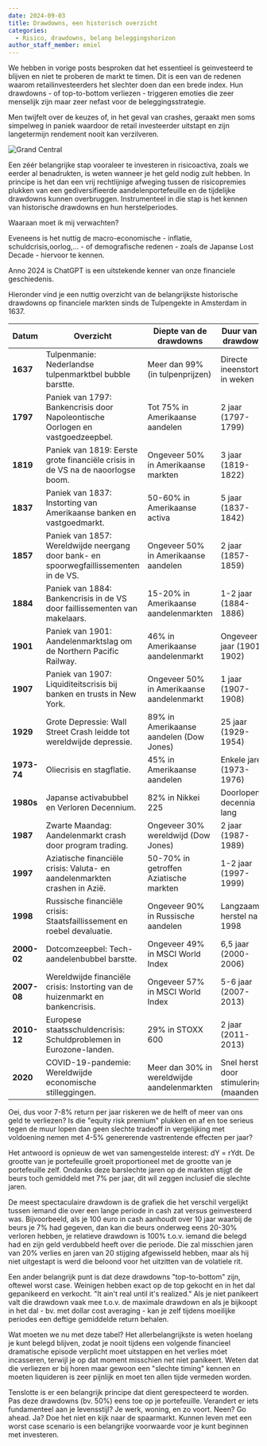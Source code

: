 ```yaml
---
date: 2024-09-03
title: Drawdowns, een historisch overzicht
categories:
  - Risico, drawdowns, belang beleggingshorizon
author_staff_member: emiel
---
```



We hebben in vorige posts besproken dat het essentieel is geinvesteerd te blijven en niet te proberen de markt te timen. Dit is een van de redenen waarom retailinvesteerders het slechter doen dan een brede index. Hun drawdowns - of top-to-bottom verliezen - triggeren emoties die zeer menselijk zijn maar zeer nefast voor de beleggingsstrategie. 

Men twijfelt over de keuzes of, in het geval van crashes, geraakt men soms simpelweg in paniek waardoor de retail investeerder uitstapt en zijn langetermijn rendement nooit kan verzilveren.

![Grand Central](https:\\nonkelfonds.github.io/images/grand-central-photo-5824845.jpeg)

Een zéér belangrijke stap vooraleer te investeren in risicoactiva, zoals we eerder al benadrukten, is weten wanneer je het geld nodig zult hebben. In principe is het dan een vrij rechtlijnige afweging tussen de risicopremies plukken van een gediversifieerde aandelenportefeuille en de tijdelijke drawdowns kunnen overbruggen. Instrumenteel in die stap is het kennen van historische drawdowns en hun herstelperiodes. 

Waaraan moet ik mij verwachten? 

Eveneens is het nuttig de macro-economische - inflatie, schuldcrisis,oorlog,... - of demografische redenen - zoals de Japanse Lost Decade - hiervoor te kennen.

Anno 2024 is ChatGPT is een uitstekende kenner van onze financiele geschiedenis. 

Hieronder vind je een nuttig overzicht van de belangrijkste historische drawdowns op financiele markten sinds de Tulpengekte in Amsterdam in 1637.


| **Datum**   | **Overzicht**                                                          | **Diepte van de drawdowns**          | **Duur van de drawdowns**             |
|-------------|------------------------------------------------------------------------|-----------------------------------|------------------------------------|
| **1637**    | Tulpenmanie: Nederlandse tulpenmarktbel bubble barstte.                | Meer dan 99% (in tulpenprijzen)   | Directe ineenstorting in weken     |
| **1797**    | Paniek van 1797: Bankencrisis door Napoleontische Oorlogen en vastgoedzeepbel. | Tot 75% in Amerikaanse aandelen  | 2 jaar (1797-1799)                 |
| **1819**    | Paniek van 1819: Eerste grote financiële crisis in de VS na de naoorlogse boom. | Ongeveer 50% in Amerikaanse markten | 3 jaar (1819-1822)                |
| **1837**    | Paniek van 1837: Instorting van Amerikaanse banken en vastgoedmarkt.   | 50-60% in Amerikaanse activa      | 5 jaar (1837-1842)                 |
| **1857**    | Paniek van 1857: Wereldwijde neergang door bank- en spoorwegfaillissementen in de VS. | Ongeveer 50% in Amerikaanse aandelen | 2 jaar (1857-1859)             |
| **1884**    | Paniek van 1884: Bankencrisis in de VS door faillissementen van makelaars. | 15-20% in Amerikaanse aandelenmarkten | 1-2 jaar (1884-1886)         |
| **1901**    | Paniek van 1901: Aandelenmarktslag om de Northern Pacific Railway.     | 46% in Amerikaanse aandelenmarkt  | Ongeveer 1 jaar (1901-1902)        |
| **1907**    | Paniek van 1907: Liquiditeitscrisis bij banken en trusts in New York.  | Ongeveer 50% in Amerikaanse aandelenmarkt | 1 jaar (1907-1908)           |
| **1929**    | Grote Depressie: Wall Street Crash leidde tot wereldwijde depressie.   | 89% in Amerikaanse aandelen (Dow Jones) | 25 jaar (1929-1954)          |
| **1973-74** | Oliecrisis en stagflatie.                                              | 45% in Amerikaanse aandelen       | Enkele jaren (1973-1976)           |
| **1980s**   | Japanse activabubbel en Verloren Decennium.                            | 82% in Nikkei 225                 | Doorlopend, decennia lang          |
| **1987**    | Zwarte Maandag: Aandelenmarkt crash door program trading.              | Ongeveer 30% wereldwijd (Dow Jones) | 2 jaar (1987-1989)             |
| **1997**    | Aziatische financiële crisis: Valuta- en aandelenmarkten crashen in Azië. | 50-70% in getroffen Aziatische markten | 1-2 jaar (1997-1999)        |
| **1998**    | Russische financiële crisis: Staatsfaillissement en roebel devaluatie. | Ongeveer 90% in Russische aandelen | Langzaam herstel na 1998        |
| **2000-02** | Dotcomzeepbel: Tech-aandelenbubbel barstte.                            | Ongeveer 49% in MSCI World Index  | 6,5 jaar (2000-2006)              |
| **2007-08** | Wereldwijde financiële crisis: Instorting van de huizenmarkt en bankencrisis. | Ongeveer 57% in MSCI World Index | 5-6 jaar (2007-2013)           |
| **2010-12** | Europese staatsschuldencrisis: Schuldproblemen in Eurozone-landen.     | 29% in STOXX 600                  | 2 jaar (2011-2013)                |
| **2020**    | COVID-19-pandemie: Wereldwijde economische stilleggingen.              | Meer dan 30% in wereldwijde aandelenmarkten | Snel herstel door stimulering (maanden) |


Oei, dus voor 7-8% return per jaar riskeren we de helft of meer van ons geld te verliezen? Is die "equity risk premium" plukken en af en toe serieus tegen de muur lopen dan geen slechte tradeoff in vergelijking met voldoening nemen met 4-5% genererende vastrentende effecten per jaar?

Het antwoord is opnieuw de wet van samengestelde interest: dY = rYdt. De grootte van je portefeuille groeit proportioneel met de grootte van je portefeuille zelf. Ondanks deze barslechte jaren op de markten stijgt de beurs toch gemiddeld met 7% per jaar, dit wil zeggen inclusief die slechte jaren. 

De meest spectaculaire drawdown is de grafiek die het verschil vergelijkt tussen iemand  die over een lange periode in cash zat versus geinvesteerd was. Bijvoorbeeld, als je 100 euro in cash aanhoudt over 10 jaar waarbij de beurs je 7% had gegeven, dan kan die beurs onderweg eens 20-30% verloren hebben, je relatieve drawdown is 100% t.o.v. iemand die belegd had en zijn geld verdubbeld heeft over die periode. Die zal misschien jaren van 20% verlies en jaren van 20 stijging afgewisseld hebben, maar als hij niet uitgestapt is werd die beloond voor het uitzitten van de volatiele rit. 

Een ander belangrijk punt is dat deze drawdowns "top-to-bottom" zijn, oftewel worst case. Weinigen hebben exact op de top gekocht en in het dal gepanikeerd en verkocht. "It ain't real until it's realized." Als je niet panikeert valt die drawdown vaak mee t.o.v. de maximale drawdown en als je bijkoopt in het dal - bv. met dollar cost averaging - kan je zelf tijdens moeilijke periodes een deftige gemiddelde return behalen.

Wat moeten we nu met deze tabel? Het allerbelangrijkste is weten hoelang je kunt belegd blijven, zodat je nooit tijdens een volgende financieel dramatische episode verplicht moet uitstappen en het verlies móet incasseren, terwijl je op dat moment misschien net niet panikeert. Weten dat die verliezen er bij horen maar gewoon een "slechte timing" kennen en moeten liquideren is zeer pijnlijk en moet ten allen tijde vermeden worden. 

Tenslotte is er een belangrijk principe dat dient gerespecteerd te worden. Pas deze drawdowns (bv. 50%) eens toe op je portefeuille. Verandert er iets fundamenteel aan je levensstijl? Je werk, woning, en zo voort. Neen? Go ahead. Ja? Doe het niet en kijk naar de spaarmarkt. Kunnen leven met een worst case scenario is een belangrijke voorwaarde voor je kunt beginnen met investeren.